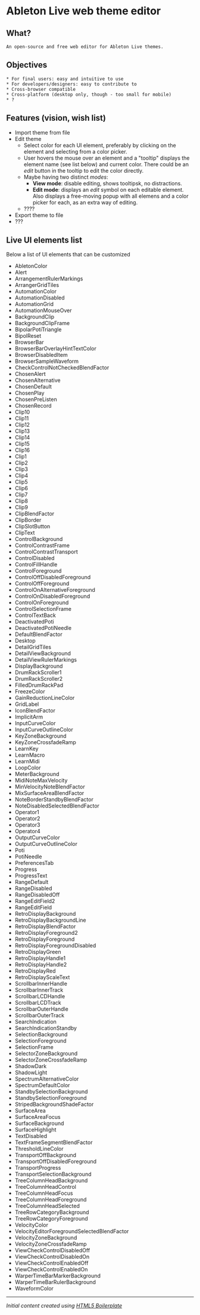 # **Ableton Live** web theme editor

## What?

    An open-source and free web editor for Ableton Live themes.

## Objectives

    * For final users: easy and intuitive to use
    * For developers/designers: easy to contribute to
    * Cross-browser compatible
    * Cross-platform (desktop only, though - too small for mobile)
    * ?

## Features (vision, wish list)
    
* Import theme from file
* Edit theme
    * Select color for each UI element, preferably by clicking on the element and selecting from a color picker.
    * User hovers the mouse over an element and a "tooltip" displays the element name (see list below) and current color. There could be an *edit* button in the tooltip to edit the color directly.
    * Maybe having two distinct *modes*:
        * **View mode**: disable editing, shows tooltipsk, no distractions.
        * **Edit mode**: displays an *edit* symbol on each editable element. Also displays a free-moving popup with all elemens and a color picker for each, as an extra way of editing.
    * ????
* Export theme to file
* ???

## Live UI elements list

Below a list of UI elements that can be customized

* AbletonColor
* Alert
* ArrangementRulerMarkings
* ArrangerGridTiles
* AutomationColor
* AutomationDisabled
* AutomationGrid
* AutomationMouseOver
* BackgroundClip
* BackgroundClipFrame
* BipolarPotiTriangle
* BipolReset
* BrowserBar
* BrowserBarOverlayHintTextColor
* BrowserDisabledItem
* BrowserSampleWaveform
* CheckControlNotCheckedBlendFactor
* ChosenAlert
* ChosenAlternative
* ChosenDefault
* ChosenPlay
* ChosenPreListen
* ChosenRecord
* Clip10
* Clip11
* Clip12
* Clip13
* Clip14
* Clip15
* Clip16
* Clip1
* Clip2
* Clip3
* Clip4
* Clip5
* Clip6
* Clip7
* Clip8
* Clip9
* ClipBlendFactor
* ClipBorder
* ClipSlotButton
* ClipText
* ControlBackground
* ControlContrastFrame
* ControlContrastTransport
* ControlDisabled
* ControlFillHandle
* ControlForeground
* ControlOffDisabledForeground
* ControlOffForeground
* ControlOnAlternativeForeground
* ControlOnDisabledForeground
* ControlOnForeground
* ControlSelectionFrame
* ControlTextBack
* DeactivatedPoti
* DeactivatedPotiNeedle
* DefaultBlendFactor
* Desktop
* DetailGridTiles
* DetailViewBackground
* DetailViewRulerMarkings
* DisplayBackground
* DrumRackScroller1
* DrumRackScroller2
* FilledDrumRackPad
* FreezeColor
* GainReductionLineColor
* GridLabel
* IconBlendFactor
* ImplicitArm
* InputCurveColor
* InputCurveOutlineColor
* KeyZoneBackground
* KeyZoneCrossfadeRamp
* LearnKey
* LearnMacro
* LearnMidi
* LoopColor
* MeterBackground
* MidiNoteMaxVelocity
* MinVelocityNoteBlendFactor
* MixSurfaceAreaBlendFactor
* NoteBorderStandbyBlendFactor
* NoteDisabledSelectedBlendFactor
* Operator1
* Operator2
* Operator3
* Operator4
* OutputCurveColor
* OutputCurveOutlineColor
* Poti
* PotiNeedle
* PreferencesTab
* Progress
* ProgressText
* RangeDefault
* RangeDisabled
* RangeDisabledOff
* RangeEditField2
* RangeEditField
* RetroDisplayBackground
* RetroDisplayBackgroundLine
* RetroDisplayBlendFactor
* RetroDisplayForeground2
* RetroDisplayForeground
* RetroDisplayForegroundDisabled
* RetroDisplayGreen
* RetroDisplayHandle1
* RetroDisplayHandle2
* RetroDisplayRed
* RetroDisplayScaleText
* ScrollbarInnerHandle
* ScrollbarInnerTrack
* ScrollbarLCDHandle
* ScrollbarLCDTrack
* ScrollbarOuterHandle
* ScrollbarOuterTrack
* SearchIndication
* SearchIndicationStandby
* SelectionBackground
* SelectionForeground
* SelectionFrame
* SelectorZoneBackground
* SelectorZoneCrossfadeRamp
* ShadowDark
* ShadowLight
* SpectrumAlternativeColor
* SpectrumDefaultColor
* StandbySelectionBackground
* StandbySelectionForeground
* StripedBackgroundShadeFactor
* SurfaceArea
* SurfaceAreaFocus
* SurfaceBackground
* SurfaceHighlight
* TextDisabled
* TextFrameSegmentBlendFactor
* ThresholdLineColor
* TransportOffBackground
* TransportOffDisabledForeground
* TransportProgress
* TransportSelectionBackground
* TreeColumnHeadBackground
* TreeColumnHeadControl
* TreeColumnHeadFocus
* TreeColumnHeadForeground
* TreeColumnHeadSelected
* TreeRowCategoryBackground
* TreeRowCategoryForeground
* VelocityColor
* VelocityEditorForegroundSelectedBlendFactor
* VelocityZoneBackground
* VelocityZoneCrossfadeRamp
* ViewCheckControlDisabledOff
* ViewCheckControlDisabledOn
* ViewCheckControlEnabledOff
* ViewCheckControlEnabledOn
* WarperTimeBarMarkerBackground
* WarperTimeBarRulerBackground
* WaveformColor


--------
*Initial content created using [HTML5 Boilerplate](https://html5boilerplate.com)*
